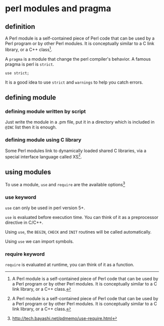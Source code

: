 # perl modules and pragma

## definition

A Perl module is a self-contained piece of Perl code that can be used by a Perl
program or by other Perl modules. It is conceptually similar to a C link library,
or a C++ class[^1].

A `pragma` is a module that change the perl compiler's behavior.
A famous pragma is perl is `strict`.

```
use strict;
```

It is a good idea to use `strict` and `warnings` to
help you catch errors.

## defining module

### defining module written by script

Just write the module in a .pm file, put it in a directory
which is included in `@INC` list then it is enough.

### defining module using C library

Some Perl modules link to dynamically loaded shared C libraries,
via a special interface language called XS[^1].

## using modules

To use a module, `use` and `require` are the available options[^2]

### use keyword

`use` can only be used in perl version 5+.

`use` is evaluated before execution time. You can think of it as
a preprocessor directive in C/C++.

Using `use`, the `BEGIN`, `CHECK` and `INIT` routines will be called automatically.

Using `use` we can import symbols.

### require keyword

`require` is evaluated at runtime, you can think of it as a function.

[^1]: A Perl module is a self-contained piece of Perl code that can be used by a Perl program or by other Perl modules. It is conceptually similar to a C link library, or a C++ class.
[^2]: http://tech.bayashi.net/pdmemo/use-require.html
